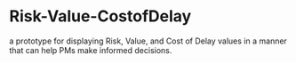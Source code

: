 # Risk-Value-CostofDelay
a prototype for displaying Risk, Value, and Cost of Delay values in a manner that can help PMs make informed decisions.
